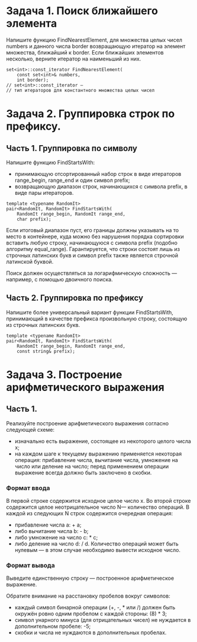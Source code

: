 # Задача 1. Поиск ближайшего элемента

Напишите функцию FindNearestElement, для множества целых чисел numbers и данного числа border возвращающую итератор на элемент множества, ближайший к border. Если ближайших элементов несколько, верните итератор на наименьший из них.

```
set<int>::const_iterator FindNearestElement(
    const set<int>& numbers,
    int border);
// set<int>::const_iterator —
// тип итераторов для константного множества целых чисел
```

# Задача 2. Группировка строк по префиксу.

## Часть 1. Группировка по символу

Напишите функцию FindStartsWith:
+ принимающую отсортированный набор строк в виде итераторов range_begin, range_end и один символ prefix;
+ возвращающую диапазон строк, начинающихся с символа prefix, в виде пары итераторов.

```
template <typename RandomIt>
pair<RandomIt, RandomIt> FindStartsWith(
    RandomIt range_begin, RandomIt range_end,
    char prefix);
```
Если итоговый диапазон пуст, его границы должны указывать на то место в контейнере, куда можно без нарушения порядка сортировки вставить любую строку, начинающуюся с символа prefix (подобно алгоритму equal_range). Гарантируется, что строки состоят лишь из строчных латинских букв и символ prefix также является строчной латинской буквой.

Поиск должен осуществляться за логарифмическую сложность — например, с помощью двоичного поиска.

## Часть 2. Группировка по префиксу

Напишите более универсальный вариант функции FindStartsWith, принимающий в качестве префикса произвольную строку, состоящую из строчных латинских букв.

```
template <typename RandomIt>
pair<RandomIt, RandomIt> FindStartsWith(
    RandomIt range_begin, RandomIt range_end,
    const string& prefix);
```

# Задача 3. Построение арифметического выражения

## Часть 1.

Реализуйте построение арифметического выражения согласно следующей схеме:

+ изначально есть выражение, состоящее из некоторого целого числа x;
+ на каждом шаге к текущему выражению применяется некоторая операция: прибавление числа, вычитание числа, умножение на число или деление на число; перед применением операции выражение всегда должно быть заключено в скобки.

### Формат ввода
В первой строке содержится исходное целое число x. Во второй строке содержится целое неотрицательное число N— количество операций. В каждой из следующих N строк содержится очередная операция:

+ прибавление числа a: + a;
+ либо вычитание числа b: - b;
+ либо умножение на число c: * c;
+ либо деление на число d: / d.
Количество операций может быть нулевым — в этом случае необходимо вывести исходное число.

### Формат вывода
Выведите единственную строку — построенное арифметическое выражение.

Обратите внимание на расстановку пробелов вокруг символов:

+ каждый символ бинарной операции (+, -, * или /) должен быть окружён ровно одним пробелом с каждой стороны: (8) * 3;
+ символ унарного минуса (для отрицательных чисел) не нуждается в дополнительном пробеле: -5;
+ скобки и числа не нуждаются в дополнительных пробелах.
